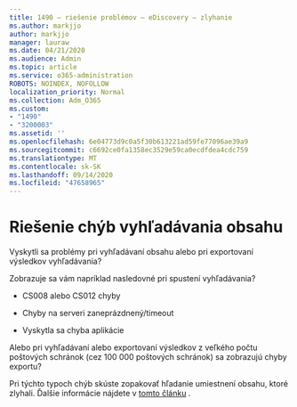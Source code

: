 ```yaml
---
title: 1490 – riešenie problémov – eDiscovery – zlyhanie
ms.author: markjjo
author: markjjo
manager: lauraw
ms.date: 04/21/2020
ms.audience: Admin
ms.topic: article
ms.service: o365-administration
ROBOTS: NOINDEX, NOFOLLOW
localization_priority: Normal
ms.collection: Adm_O365
ms.custom:
- "1490"
- "3200003"
ms.assetid: ''
ms.openlocfilehash: 6e04773d9c0a5f30b613221ad59fe77096ae39a9
ms.sourcegitcommit: c6692ce0fa1358ec3529e59ca0ecdfdea4cdc759
ms.translationtype: MT
ms.contentlocale: sk-SK
ms.lasthandoff: 09/14/2020
ms.locfileid: "47658965"
---
```

# <a name="troubleshoot-content-search-errors"></a>Riešenie chýb vyhľadávania obsahu

Vyskytli sa problémy pri vyhľadávaní obsahu alebo pri exportovaní výsledkov vyhľadávania?

Zobrazuje sa vám napríklad nasledovné pri spustení vyhľadávania?

- CS008 alebo CS012 chyby

- Chyby na serveri zaneprázdnený/timeout

- Vyskytla sa chyba aplikácie

Alebo pri vyhľadávaní alebo exportovaní výsledkov z veľkého počtu poštových schránok (cez 100 000 poštových schránok) sa zobrazujú chyby exportu?

Pri týchto typoch chýb skúste zopakovať hľadanie umiestnení obsahu, ktoré zlyhali. Ďalšie informácie nájdete v  [tomto článku](https://docs.microsoft.com/microsoft-365/compliance/retry-failed-content-search) .
